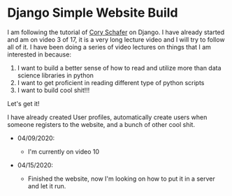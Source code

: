 # Django Simple Website Build

I am following the tutorial of [Cory Schafer](https://www.youtube.com/watch?v=UmljXZIypDc&list=PL-osiE80TeTtoQCKZ03TU5fNfx2UY6U4p&index=1)
on Django.  I have already started and am on video 3 of 17, it is a very long lecture video and I will try to follow all of it. 
I have been doing a series of video lectures on things that I am interested in because: 
1. I want to build a better sense of how to read and utilize more than data science libraries in python
1. I want to get proficient in reading different type of python scripts
1. I want to build cool shit!!! 

Let's get it! 

I have already created User profiles, automatically create users when someone registers to the website, and a 
bunch of other cool shit. 

* 04/09/2020:
    * I'm currently on video 10
    
* 04/15/2020: 
    * Finished the website, now I'm looking on how to put it in a server and let it run. 
